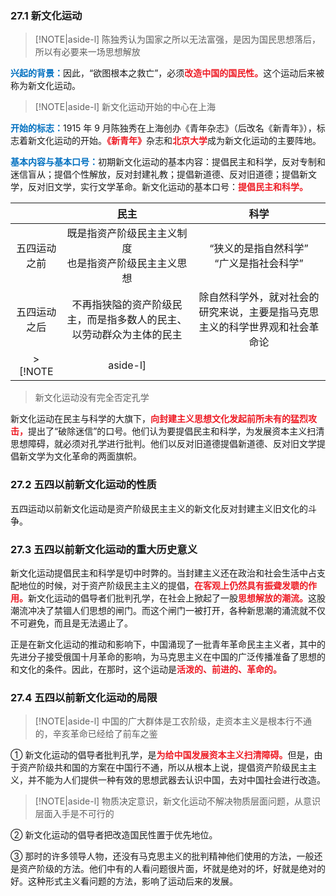
### 27.1 新文化运动
> [!NOTE|aside-l] 
> 陈独秀认为国家之所以无法富强，是因为国民思想落后，所以有必要来一场思想解放

<font style = "color:#0070C0"><b>兴起的背景：</b></font>因此，“欲图根本之救亡”，必须<font style = "color:#EE1C25"><b>改造中国的国民性。</b></font>这个运动后来被称为新文化运动。
> [!NOTE|aside-l] 
> 新文化运动开始的中心在上海

<font style = "color:#0070C0"><b>开始的标志：</b></font>1915 年 9 月陈独秀在上海创办《青年杂志》（后改名《新青年》），标志着新文化运动的开始。<font style = "color:#EE1C25"><b>《新青年》</b></font>杂志和<font style = "color:#EE1C25"><b>北京大学</b></font>成为新文化运动的主要阵地。

<font style = "color:#0070C0"><b>基本内容与基本口号：</b></font>初期新文化运动的基本内容：提倡民主和科学，反对专制和迷信盲从；提倡个性解放，反对封建礼教；提倡新道德、反对旧道德；提倡新文学，反对旧文学，实行文学革命。新文化运动的基本口号：<font style = "color:#EE1C25"><b>提倡民主和科学。</b></font>

|        |                 民主                 |                   科学                   |
| :----: | :--------------------------------: | :------------------------------------: |
| 五四运动之前 |   既是指资产阶级民主主义制度<br>也是指资产阶级民主主义思想   |       “狭义的是指自然科学”<br>“广义是指社会科学”        |
| 五四运动之后 | 不再指狭隘的资产阶级民主，而是指多数人的民主、以劳动群众为主体的民主 | 除自然科学外，就对社会的研究来说，主要是指马克思主义的科学世界观和社会革命论 |
> [!NOTE|aside-l] 
> 新文化运动没有完全否定孔学

新文化运动在民主与科学的大旗下，<font style = "color:#EE1C25"><b>向封建主义思想文化发起前所未有的猛烈攻击，</b></font>提出了“破除迷信”的口号。他们认为要提倡民主和科学，为发展资本主义扫清思想障碍，就必须对孔学进行批判。他们以反对旧道德提倡新道德、反对旧文学提倡新文学为文化革命的两面旗帜。

### 27.2 五四以前新文化运动的性质

五四运动以前新文化运动是资产阶级民主主义的新文化反对封建主义旧文化的斗争。

### 27.3 五四以前新文化运动的重大历史意义

新文化运动提倡民主和科学是切中时弊的。当封建主义还在政治和社会生活中占支配地位的时候，对于资产阶级民主主义的提倡，<font style = "color:#EE1C25"><b>在客观上仍然具有振聋发聩的作用。</b></font>新文化运动的倡导者们批判孔学，在社会上掀起了一股<font style = "color:#EE1C25"><b>思想解放的潮流。</b></font>这股潮流冲决了禁锢人们思想的闸门。而这个闸门一被打开，各种新思潮的涌流就不仅不可避免，而且是无法遏止了。

正是在新文化运动的推动和影响下，中国涌现了一批青年革命民主主义者，其中的先进分子接受俄国十月革命的影响，为马克思主义在中国的广泛传播准备了思想的和文化的条件。因此，在那时，这个运动是<font style = "color:#EE1C25"><b>活泼的、前进的、革命的。</b></font>

### 27.4 五四以前新文化运动的局限
> [!NOTE|aside-l] 
> 中国的广大群体是工农阶级，走资本主义是根本行不通的，辛亥革命已经给了前车之鉴

① 新文化运动的倡导者批判孔学，是<font style = "color:#EE1C25"><b>为给中国发展资本主义扫清障碍。</b></font>但是，由于资产阶级共和国的方案在中国行不通，所以从根本上说，提倡资产阶级民主主义，并不能为人们提供一种有效的思想武器去认识中国，去对中国社会进行改造。
> [!NOTE|aside-l] 
> 物质决定意识，新文化运动不解决物质层面问题，从意识层面入手是不可行的

② 新文化运动的倡导者把改造国民性置于优先地位。

③ 那时的许多领导人物，还没有马克思主义的批判精神他们使用的方法，一般还是资产阶级的方法。他们中有的人看问题很片面，坏就是绝对的坏，好就是绝对的好。这种形式主义看问题的方法，影响了运动后来的发展。